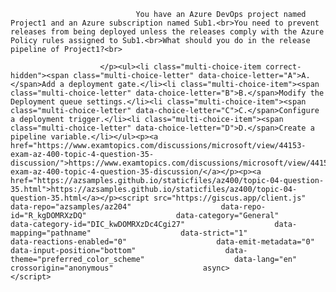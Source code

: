 <p class="card-text">
							
								You have an Azure DevOps project named Project1 and an Azure subscription named Sub1.<br>You need to prevent releases from being deployed unless the releases comply with the Azure Policy rules assigned to Sub1.<br>What should you do in the release pipeline of Project1?<br>
							
						</p><ul><li class="multi-choice-item correct-hidden"><span class="multi-choice-letter" data-choice-letter="A">A.</span>Add a deployment gate.</li><li class="multi-choice-item"><span class="multi-choice-letter" data-choice-letter="B">B.</span>Modify the Deployment queue settings.</li><li class="multi-choice-item"><span class="multi-choice-letter" data-choice-letter="C">C.</span>Configure a deployment trigger.</li><li class="multi-choice-item"><span class="multi-choice-letter" data-choice-letter="D">D.</span>Create a pipeline variable.</li></ul><p><a href="https://www.examtopics.com/discussions/microsoft/view/44153-exam-az-400-topic-4-question-35-discussion/">https://www.examtopics.com/discussions/microsoft/view/44153-exam-az-400-topic-4-question-35-discussion/</a></p><p><a href="https://azsamples.github.io/staticfiles/az400/topic-04-question-35.html">https://azsamples.github.io/staticfiles/az400/topic-04-question-35.html</a></p><script src="https://giscus.app/client.js"                    data-repo="azsamples/az204"                    data-repo-id="R_kgDOMRXzDQ"                    data-category="General"                    data-category-id="DIC_kwDOMRXzDc4Cgi27"                    data-mapping="pathname"                    data-strict="1"                    data-reactions-enabled="0"                    data-emit-metadata="0"                    data-input-position="bottom"                    data-theme="preferred_color_scheme"                    data-lang="en"                    crossorigin="anonymous"                    async>                    </script>